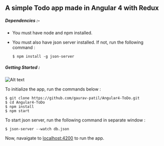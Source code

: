## A simple Todo app made in Angular 4 with Redux

##### Dependencies :-

* You must have node and npm installed.

* You must also have json server installed. If not, run the following command :

   ``` $ npm install -g json-server ```
   
##### Getting Started :

![Alt text](todo.png?raw=true)

To initialize the app, run the commands below :

```
$ git clone https://github.com/gaurav-patil/Angular4-ToDo.git
$ cd Angular4-ToDo
$ npm install
$ npm start
```

To start json server, run the following command in separate window :
```
$ json-server --watch db.json
```

Now, navaigate to [localhost:4200](http://localhost:4200) to run the app.
